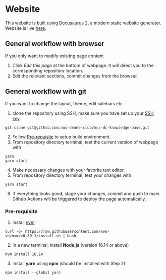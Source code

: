# Website

This website is built using [Docusaurus 2](https://docusaurus.io/), a modern static website generator.
Website is live [here](https://nus-drone-club.github.io/nus-dc-knowledge-base/).

## General workflow with browser
If you only want to modify exisitng page content
1. Click *Edit this page* at the bottom of webpage. It will direct you to the corresponding repository location.
2. Edit the relevant sections, commit changes from the browser.

## General workflow with git
If you want to change the layout, theme, edit sidebars etc.
1. clone the repository using SSH, make sure you have set up your [SSH key](https://docs.github.com/en/authentication/connecting-to-github-with-ssh/generating-a-new-ssh-key-and-adding-it-to-the-ssh-agent).
```
git clone git@github.com:nus-drone-club/nus-dc-knowledge-base.git
```
2. Follow [Pre-requisite](#pre-requisite) to setup build environment.
3. From repository directory terminal, test the current version of webpage with
```
yarn
yarn start
```
4. Make necessary changes with your favorite text editor.
5. From repository directory terminal, test your changes with
```
yarn start
```
6. If everything looks good, stage your changes, commit and push to main. 
Github Actions will be triggered to deploy the page automatically.

### Pre-requisite
1. Install [nvm](https://github.com/nvm-sh/nvm#installing-and-updating)
```
curl -o- https://raw.githubusercontent.com/nvm-sh/nvm/v0.39.1/install.sh | bash
```
2. In a new terminal, install **Node.js** (version 16.14 or above)
```
nvm install 16.14
```
3. Install **yarn** using **npm** (should be installed with Step 2)
```
npm install --global yarn
```
